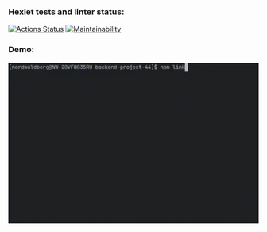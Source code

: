 ### Hexlet tests and linter status:
[![Actions Status](https://github.com/nordwaldberg/backend-project-44/actions/workflows/hexlet-check.yml/badge.svg)](https://github.com/nordwaldberg/backend-project-44/actions)
[![Maintainability](https://api.codeclimate.com/v1/badges/e31c4b59f915f3a0bf16/maintainability)](https://codeclimate.com/github/nordwaldberg/backend-project-44/maintainability)

### Demo:
![Demo](assets/demo.gif)